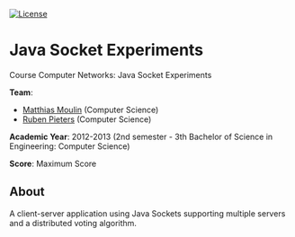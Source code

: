 [![License][s1]][li]

[s1]: https://img.shields.io/badge/licence-GPL%203.0-blue.svg
[li]: https://raw.githubusercontent.com/matt77hias/JavaSocketExperiments/master/LICENSE.txt

# Java Socket Experiments
Course Computer Networks: Java Socket Experiments

**Team**:
* [Matthias Moulin](https://github.com/matt77hias) (Computer Science)
* [Ruben Pieters](https://github.com/rubenpieters) (Computer Science)

**Academic Year**: 2012-2013 (2nd semester - 3th Bachelor of Science in Engineering: Computer Science)

**Score**: Maximum Score

## About
A client-server application using Java Sockets supporting multiple servers and a distributed voting algorithm.
